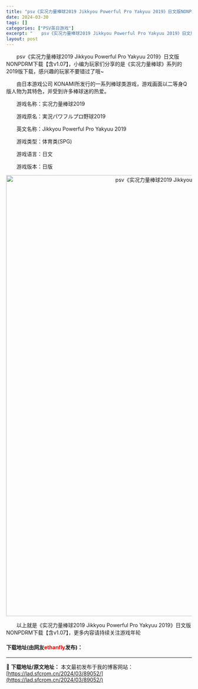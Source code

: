```yaml
---
title: "psv《实况力量棒球2019 Jikkyou Powerful Pro Yakyuu 2019》日文版NONPDRM下载【含v1.07】"
date: 2024-03-30
tags: []
categories: ["PSV英日游戏"]
excerpt: "　　psv《实况力量棒球2019 Jikkyou Powerful Pro Yakyuu 2019》日文版NONPDRM下载【含v1.07】，小编为玩家们分享的是《实况力量棒球》系列的2019版下载，感兴趣的玩家不要错过了哦~ 　　由日本游戏公司 KONAMI所发行的一系列棒球类游戏，游戏画面以二等&hellip;"
layout: post
---
```


 <p>　　psv《实况力量棒球2019 Jikkyou Powerful Pro Yakyuu 2019》日文版NONPDRM下载【含v1.07】，小编为玩家们分享的是《实况力量棒球》系列的2019版下载，感兴趣的玩家不要错过了哦~</p> <p>　　由日本游戏公司 KONAMI所发行的一系列棒球类游戏，游戏画面以二等身Q版人物为其特色，并受到许多棒球迷的热爱。</p> <p>　　游戏名称：实况力量棒球2019</p> <p>　　游戏原名：実況パワフルプロ野球2019</p> <p>　　英文名称：Jikkyou Powerful Pro Yakyuu 2019</p> <p>　　游戏类型：体育类(SPG)</p> <p>　　游戏语言：日文</p> <p>　　游戏版本：日版</p> <p align="center"><img align="" border="0" src="https://lad.sfcrom.cn/wp-content/uploads/2024/03/20240330_66077eaada641.jpg" width="1195" alt="psv《实况力量棒球2019 Jikkyou Powerful Pro Yakyuu 2019》日文版NONPDRM下载【含v1.07】" /></p> <p>　　以上就是《实况力量棒球2019 Jikkyou Powerful Pro Yakyuu 2019》日文版NONPDRM下载【含v1.07】，更多内容请持续关注游戏年轮</p> <p><h4>下载地址(由网友<font color="red">ethanfly</font>发布)：</h4></p> 

---
📖 **下载地址/原文地址：** 本文最初发布于我的博客网站：[https://lad.sfcrom.cn/2024/03/89052/](https://lad.sfcrom.cn/2024/03/89052/)
